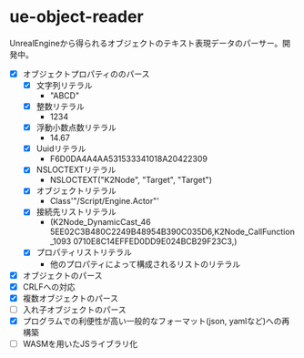 # ue-object-reader

UnrealEngineから得られるオブジェクトのテキスト表現データのパーサー。開発中。

- [x] オブジェクトプロパティののパース
  - [x] 文字列リテラル
    - "ABCD"
  - [x] 整数リテラル
    - 1234
  - [x] 浮動小数点数リテラル
    - 14.67
  - [x] Uuidリテラル
    - F6D0DA4A4AA531533341018A20422309
  - [x] NSLOCTEXTリテラル
    - NSLOCTEXT("K2Node", "Target", "Target")
  - [x] オブジェクトリテラル
    - Class'"/Script/Engine.Actor"'
  - [x] 接続先リストリテラル
    - (K2Node_DynamicCast_46 5EE02C3B480C2249B48954B390C035D6,K2Node_CallFunction_1093 0710E8C14EFFED0DD9E024BCB29F23C3,)
  - [x] プロパティリストリテラル
    - 他のプロパティによって構成されるリストのリテラル
- [x] オブジェクトのパース
- [x] CRLFへの対応
- [x] 複数オブジェクトのパース
- [ ] 入れ子オブジェクトのパース
- [x] プログラムでの利便性が高い一般的なフォーマット(json, yamlなど)への再構築
- [ ] WASMを用いたJSライブラリ化
